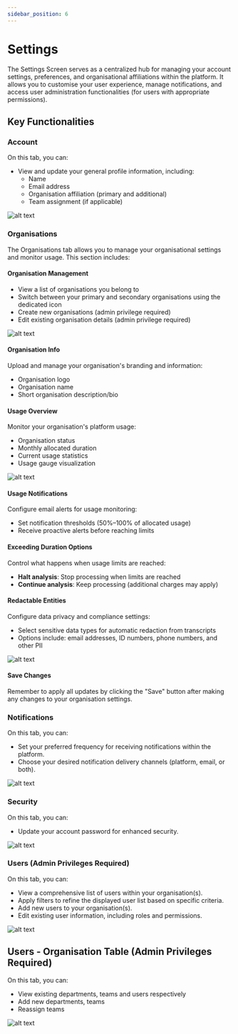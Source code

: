 ```yaml
---
sidebar_position: 6
---
```


# Settings

The Settings Screen serves as a centralized hub for managing your account settings, preferences,
and organisational affiliations within the platform. It allows you to customise your user
experience, manage notifications, and access user administration functionalities (for users with
appropriate permissions).

## Key Functionalities

### Account

On this tab, you can:

- View and update your general profile information, including:
  - Name
  - Email address
  - Organisation affiliation (primary and additional)
  - Team assignment (if applicable)

![alt text](../img/screenshots/Settings1.png)

### Organisations

The Organisations tab allows you to manage your organisational settings and monitor usage. This section includes:

#### Organisation Management

- View a list of organisations you belong to
- Switch between your primary and secondary organisations using the dedicated icon
- Create new organisations (admin privilege required)
- Edit existing organisation details (admin privilege required)

![alt text](../img/screenshots/This%20Org.png)

#### Organisation Info

Upload and manage your organisation's branding and information:
- Organisation logo
- Organisation name
- Short organisation description/bio

#### Usage Overview

Monitor your organisation's platform usage:
- Organisation status
- Monthly allocated duration
- Current usage statistics
- Usage gauge visualization

![alt text](../img/screenshots/My%20Org%200.1.png)

#### Usage Notifications

Configure email alerts for usage monitoring:
- Set notification thresholds (50%–100% of allocated usage)
- Receive proactive alerts before reaching limits

#### Exceeding Duration Options

Control what happens when usage limits are reached:
- **Halt analysis**: Stop processing when limits are reached
- **Continue analysis**: Keep processing (additional charges may apply)

#### Redactable Entities

Configure data privacy and compliance settings:
- Select sensitive data types for automatic redaction from transcripts
- Options include: email addresses, ID numbers, phone numbers, and other PII

![alt text](../img/screenshots/My%20Org%201.png)

#### Save Changes

Remember to apply all updates by clicking the "Save" button after making any changes to your organisation settings.



### Notifications

On this tab, you can:

- Set your preferred frequency for receiving notifications within the platform.
- Choose your desired notification delivery channels (platform, email, or both).

![alt text](../img/screenshots/Notifie.png)

### Security

On this tab, you can:

- Update your account password for enhanced security.

![alt text](../img/screenshots/Securitys.png)

### Users (Admin Privileges Required)

On this tab, you can:

- View a comprehensive list of users within your organisation(s). 
- Apply filters to refine the displayed user list based on specific criteria.
- Add new users to your organisation(s). 
- Edit existing user information, including roles and permissions.


![alt text](../img/screenshots/userss.png)

## Users - Organisation Table (Admin Privileges Required)

On this tab, you can:

- View existing departments, teams and users respectively
- Add new departments, teams 
- Reassign teams

![alt text](../img/screenshots/Org%20Table-.png)

